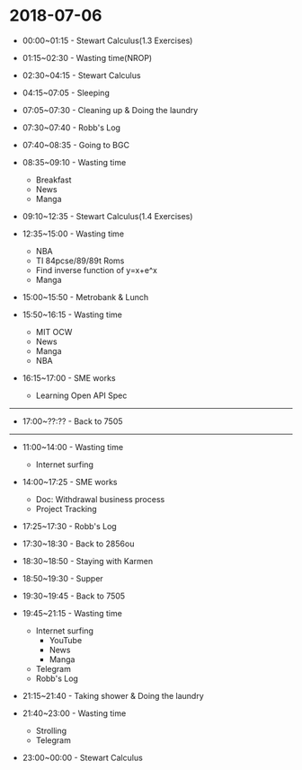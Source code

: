 # 2018-07-06

* 00:00~01:15 - Stewart Calculus(1.3 Exercises)

* 01:15~02:30 - Wasting time(NROP)

* 02:30~04:15 - Stewart Calculus

* 04:15~07:05 - Sleeping

* 07:05~07:30 - Cleaning up & Doing the laundry

* 07:30~07:40 - Robb's Log

* 07:40~08:35 - Going to BGC

* 08:35~09:10 - Wasting time
  * Breakfast
  * News
  * Manga

* 09:10~12:35 - Stewart Calculus(1.4 Exercises)

* 12:35~15:00 - Wasting time
  * NBA
  * TI 84pcse/89/89t Roms
  * Find inverse function of y=x+e^x
  * Manga

* 15:00~15:50 - Metrobank & Lunch

* 15:50~16:15 - Wasting time
  * MIT OCW
  * News
  * Manga
  * NBA

* 16:15~17:00 - SME works
  * Learning Open API Spec

---

* 17:00~??:?? - Back to 7505

---

* 11:00~14:00 - Wasting time
  * Internet surfing

* 14:00~17:25 - SME works
  * Doc: Withdrawal business process
  * Project Tracking

* 17:25~17:30 - Robb's Log

* 17:30~18:30 - Back to 2856ou

* 18:30~18:50 - Staying with Karmen

* 18:50~19:30 - Supper

* 19:30~19:45 - Back to 7505

* 19:45~21:15 - Wasting time
  * Internet surfing
    * YouTube
    * News
    * Manga
  * Telegram
  * Robb's Log

* 21:15~21:40 - Taking shower & Doing the laundry

* 21:40~23:00 - Wasting time
  * Strolling
  * Telegram

* 23:00~00:00 - Stewart Calculus
